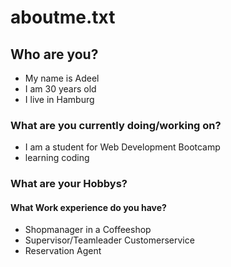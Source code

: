# aboutme.txt

## Who are you?
- My name is Adeel
- I am 30 years old
- I live in Hamburg

### What are you currently doing/working on?
- I am a student for Web Development Bootcamp
- learning coding

### What are your Hobbys?


#### What Work experience do you have?
- Shopmanager in a Coffeeshop
- Supervisor/Teamleader Customerservice
- Reservation Agent
